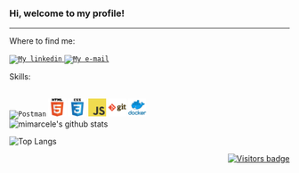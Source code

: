 ### Hi, welcome to my profile!
<hr width = “1” size = “150”>


Where to find me:

<a href="https://www.linkedin.com/in/milena-marcele-gomes-7102151b0/">
  <code><img alt="My linkedin" width="28" src="https://www.flaticon.com/svg/static/icons/svg/1383/1383262.svg" /></code>
</a>

<a href="milenamarcele777@gmail.com">
  <code><img alt="My e-mail" width="32" src="https://www.flaticon.com/svg/static/icons/svg/324/324123.svg" /></code>
</a>

<br>

Skills:

<br>
<code><img height="32" src="https://user-images.githubusercontent.com/2676579/34940598-17cc20f0-f9be-11e7-8c6d-f0190d502d64.png" alt="Postman"/></code>
<code><img height="32" src="https://raw.githubusercontent.com/github/explore/80688e429a7d4ef2fca1e82350fe8e3517d3494d/topics/html/html.png" alt="HTML5"/></code>
<code><img height="32" src="https://raw.githubusercontent.com/github/explore/80688e429a7d4ef2fca1e82350fe8e3517d3494d/topics/css/css.png" alt="CSS"/></code>
<code><img height="32" src="https://raw.githubusercontent.com/github/explore/80688e429a7d4ef2fca1e82350fe8e3517d3494d/topics/javascript/javascript.png" alt="Javascript"/></code>
<code><img height="32" src="https://raw.githubusercontent.com/github/explore/80688e429a7d4ef2fca1e82350fe8e3517d3494d/topics/git/git.png" alt="Git"/></code>
<code><img height="32" src="https://raw.githubusercontent.com/github/explore/80688e429a7d4ef2fca1e82350fe8e3517d3494d/topics/docker/docker.png" alt="Docker"/></code>

<br>
  <img src="https://github-readme-stats.vercel.app/api?username=mimarcele&show_icons=true&theme=dracula" alt="mimarcele's github stats" />
</br>


![Top Langs](https://github-readme-stats.vercel.app/api/top-langs/?username=mimarcele&layout=compact)

<p align="right">
  <a href="https://badges.pufler.dev">
      <img src="https://badges.pufler.dev/visits/mimarcele/mimarcele" alt="Visitors badge" />
   </a>
</p>



<!--
**mimarcele/mimarcele** is a ✨ _special_ ✨ repository because its `README.md` (this file) appears on your GitHub profile.

